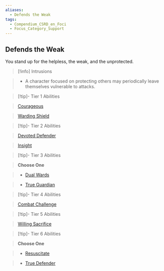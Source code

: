 ```yaml
---
aliases:
  - Defends the Weak
tags:
  - Compendium_CSRD_en_Foci
  - Focus_Category_Support
---
```

  
    
## Defends the Weak    
You stand up for the helpless, the weak, and the unprotected.    
  
>[!info] Intrusions    
>- A character focused on protecting others may periodically leave themselves vulnerable to attacks.    
  
  
>[!tip]- Tier 1 Abilities    
> [Courageous](Courageous.md)    
> [Warding Shield](Warding-Shield.md)    
  
  
>[!tip]- Tier 2 Abilities    
> [Devoted Defender](Devoted-Defender.md)    
> [Insight](Insight.md)    
  
  
>[!tip]- Tier 3 Abilities    
> **Choose One**    
>- [Dual Wards](Dual-Wards.md)    
>- [True Guardian](True-Guardian.md)    
  
  
>[!tip]- Tier 4 Abilities    
> [Combat Challenge](Combat-Challenge.md)    
  
  
>[!tip]- Tier 5 Abilities    
> [Willing Sacrifice](Willing-Sacrifice.md)    
  
  
>[!tip]- Tier 6 Abilities    
> **Choose One**    
>- [Resuscitate](Resuscitate.md)    
>- [True Defender](True-Defender.md)